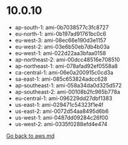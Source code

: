 
 # 10.0.10
- ap-south-1: ami-0b7038577c3fc8727
- eu-north-1: ami-0b197ad91761bc0c6
- eu-west-3: ami-08ec66e190d3e1157
- eu-west-2: ami-03e6b50eb7db4b03a
- eu-west-1: ami-022d22aa3bfaa0158
- ap-northeast-2: ami-00dcc48516e708510
- ap-northeast-1: ami-078afad92ef0558a8
- ca-central-1: ami-06e0a200915c0cd3a
- sa-east-1: ami-085c653824adcc628
- ap-southeast-1: ami-058a34da0d325d572
- ap-southeast-2: ami-00108b2fc965b778a
- eu-central-1: ami-096229dd27dbf1383
- us-east-1: ami-029471c54323f1e4f
- us-east-2: ami-0072d54aa8495d6b6
- us-west-1: ami-0487dd09284c26f00
- us-west-2: ami-0335f0288efd4e474

[Go back to aws.md](../../aws.md) 
